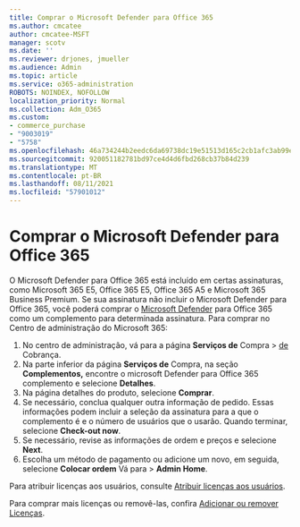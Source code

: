 ```yaml
---
title: Comprar o Microsoft Defender para Office 365
ms.author: cmcatee
author: cmcatee-MSFT
manager: scotv
ms.date: ''
ms.reviewer: drjones, jmueller
ms.audience: Admin
ms.topic: article
ms.service: o365-administration
ROBOTS: NOINDEX, NOFOLLOW
localization_priority: Normal
ms.collection: Adm_O365
ms.custom:
- commerce_purchase
- "9003019"
- "5758"
ms.openlocfilehash: 46a734244b2eedc6da69738dc19e51513d165c2cb1afc3ab99e91a856e20f674
ms.sourcegitcommit: 920051182781bd97ce4d4d6fbd268cb37b84d239
ms.translationtype: MT
ms.contentlocale: pt-BR
ms.lasthandoff: 08/11/2021
ms.locfileid: "57901012"
---
```

# <a name="purchase-microsoft-defender-for-office-365"></a>Comprar o Microsoft Defender para Office 365

O Microsoft Defender para Office 365 está incluído em certas assinaturas, como Microsoft 365 E5, Office 365 E5, Office 365 A5 e Microsoft 365 Business Premium. Se sua assinatura não incluir o Microsoft Defender para Office 365, você poderá comprar o [Microsoft Defender](https://docs.microsoft.com/microsoft-365/security/office-365-security/office-365-atp) para Office 365 como um complemento para determinada assinatura. Para comprar no Centro de administração do Microsoft 365:

1. No centro de administração, vá para a página **Serviços de** Compra  >  [de](https://go.microsoft.com/fwlink/p/?linkid=868433) Cobrança.
2. Na parte inferior da página **Serviços de** Compra, na seção **Complementos,** encontre o microsoft Defender para Office 365 complemento e selecione **Detalhes**.
3. Na página detalhes do produto, selecione **Comprar**.
4. Se necessário, conclua qualquer outra informação de pedido. Essas informações podem incluir a seleção da assinatura para a que o complemento é e o número de usuários que o usarão. Quando terminar, selecione **Check-out now**.
5. Se necessário, revise as informações de ordem e preços e selecione **Next**.
6. Escolha um método de pagamento ou adicione um novo, em seguida, selecione **Colocar ordem** Vá para  >  **Admin Home**.

Para atribuir licenças aos usuários, consulte [Atribuir licenças aos usuários](https://docs.microsoft.com/microsoft-365/admin/manage/assign-licenses-to-users).

Para comprar mais licenças ou removê-las, confira [Adicionar ou remover Licenças](https://docs.microsoft.com/microsoft-365/commerce/licenses/buy-licenses#buy-or-remove-licenses-for-your-business-subscription).